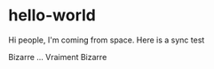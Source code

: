 # hello-world

Hi people, I'm coming from space.
Here is a sync test


Bizarre ...
Vraiment Bizarre

